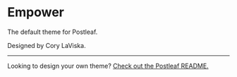 # Empower

The default theme for Postleaf.

Designed by Cory LaViska.

---

Looking to design your own theme? [Check out the Postleaf README.](https://github.com/Postleaf/postleaf#themes)
